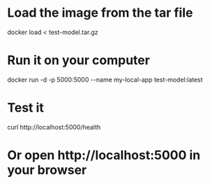 # Load the image from the tar file
docker load < test-model.tar.gz

# Run it on your computer
docker run -d -p 5000:5000 --name my-local-app test-model:latest

# Test it
curl http://localhost:5000/health
# Or open http://localhost:5000 in your browser